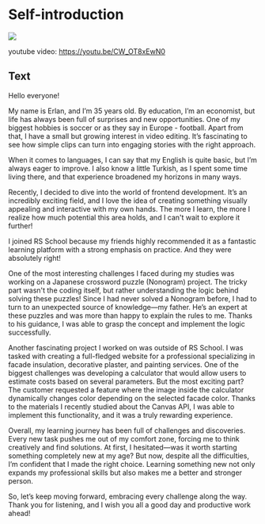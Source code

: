 # Self-introduction


![](https://github.com/user-attachments/assets/98e120a0-fb3c-4657-99bf-59112dfae702)

youtube video: https://youtu.be/CW_OT8xEwN0

##    Text ##

Hello everyone!

My name is Erlan, and I’m 35 years old. By education, I’m an economist, but life has always been full of surprises and new opportunities. One of my biggest hobbies is soccer or as they say in Europe - football.  Apart from that, I have a small but growing interest in video editing. It’s fascinating to see how simple clips can turn into engaging stories with the right approach.

When it comes to languages, I can say that my English is quite basic, but I’m always eager to improve. I also know a little Turkish, as I spent some time living there, and that experience broadened my horizons in many ways.

Recently, I decided to dive into the world of frontend development. It’s an incredibly exciting field, and I love the idea of creating something visually appealing and interactive with my own hands. The more I learn, the more I realize how much potential this area holds, and I can't wait to explore it further!

I joined RS School because my friends highly recommended it as a fantastic learning platform with a strong emphasis on practice. And they were absolutely right!

One of the most interesting challenges I faced during my studies was working on a Japanese crossword puzzle (Nonogram) project. The tricky part wasn't the coding itself, but rather understanding the logic behind solving these puzzles! Since I had never solved a Nonogram before, I had to turn to an unexpected source of knowledge—my father. He’s an expert at these puzzles and was more than happy to explain the rules to me. Thanks to his guidance, I was able to grasp the concept and implement the logic successfully.

Another fascinating project I worked on was outside of RS School. I was tasked with creating a full-fledged website for a professional specializing in facade insulation, decorative plaster, and painting services. One of the biggest challenges was developing a calculator that would allow users to estimate costs based on several parameters. But the most exciting part? The customer requested a feature where the image inside the calculator dynamically changes color depending on the selected facade color. Thanks to the materials I recently studied about the Canvas API, I was able to implement this functionality, and it was a truly rewarding experience.

Overall, my learning journey has been full of challenges and discoveries. Every new task pushes me out of my comfort zone, forcing me to think creatively and find solutions. At first, I hesitated—was it worth starting something completely new at my age? But now, despite all the difficulties, I’m confident that I made the right choice. Learning something new not only expands my professional skills but also makes me a better and stronger person.

So, let’s keep moving forward, embracing every challenge along the way. Thank you for listening, and I wish you all a good day and productive work ahead!
